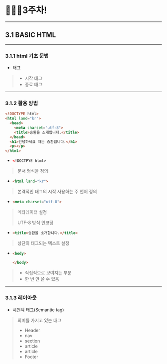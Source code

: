 # 👨🏽‍💻3주차!

***

## 3.1 BASIC HTML

***

### 3.1.1 html 기초 문법

* 태그

> * 시작 태그
> * 종료 태그

***

### 3.1.2 활용 방법

```html
<!DOCTYPE html>
<html land="kr">
  <head>
    <meta charset="utf-8">
    <title>승환을 소개합니다.</title>
  </head>
  <h1>안녕하세요 저는 승환입니다.</h1>
  <p></p>
</html>
```



* ```html
  <!DOCTPYE html>
  ```

> 문서 형식을 정의



* ``` html
  <html land="kr">
  ```

> 본격적인 태그의  시작 사용하는 주 언어 정의



* ``` html
  <meta charset="utf-8">
  ```

> 메타데이터 설정
>
> UTF-8 방식 인코딩



* ```html
  <title>승환을 소개합니다.</title>
  ```

> 상단의 태그되는 텍스트 설정



* ```html
  <body>
    
  </body>
  ```

> * 직접적으로 보여지는 부분
> * 한 번 만 쓸 수 있음



***

### 3.1.3 레이아웃

* 시맨틱 태그(Semantic tag)

> 의미를 가지고 있는 태그
>
> * Header
> * nav
> * section
> * article
> * article
> * Footer

